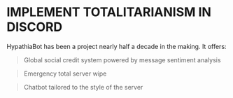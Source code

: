 # IMPLEMENT TOTALITARIANISM IN DISCORD

HypathiaBot has been a project nearly half a decade in the making. It offers:

> Global social credit system powered by message sentiment analysis

> Emergency total server wipe

> Chatbot tailored to the style of the server

